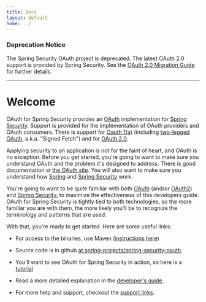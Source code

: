 ```yaml
---
title: Docs
layout: default
home: ../
---
```


### Deprecation Notice

The Spring Security OAuth project is deprecated. The latest OAuth 2.0 support is provided by Spring Security. See the [OAuth 2.0 Migration Guide](https://github.com/spring-projects/spring-security/wiki/OAuth-2.0-Migration-Guide) for further details.

---

# Welcome

OAuth for Spring Security provides an [OAuth](https://oauth.net)
implementation for
[Spring Security](https://projects.spring.io/spring-security/).
Support is provided for the implementation of OAuth providers and
OAuth consumers. There is support for [Oauth 1(a)](oauth1.html) (including
[two-legged OAuth](twolegged.html), a.k.a. "Signed Fetch") and for
[OAuth 2.0](oauth2.html).

Applying security to an application is not for the faint of heart, and OAuth is no exception. Before you get started,
you're going to want to make sure you understand OAuth and the problem it's designed to address. There is good
documentation at [the OAuth site](https://oauth.net). You will also want to make sure you understand how 
[Spring](https://springframework.org/) and [Spring Security](https://projects.spring.io/spring-security/) work.

You're going to want to be quite familiar with both [OAuth](https://oauth.net) (and/or [OAuth2](https://tools.ietf.org/html/draft-ietf-oauth-v2))
and [Spring Security](https://projects.spring.io/spring-security/), to maximize the effectiveness of this developers guide. OAuth for
Spring Security is tightly tied to both technologies, so the more familiar you are with them, the more likely you'll be to recognize the terminology
and patterns that are used.

With that, you're ready to get started.  Here are some useful links:

* For access to the binaries, use Maven ([instructions here](downloads.html))

* Source code is in github
  [at spring-projects/spring-security-oauth](https://github.com/spring-projects/spring-security-oauth).

* You'll want to see OAuth for Spring Security in action, so here is a
[tutorial](tutorial.html)

* Read a more detailed explanation in the [developer's guide](devguide.html).

* For more help and support, checkout the [support links](support.html).

